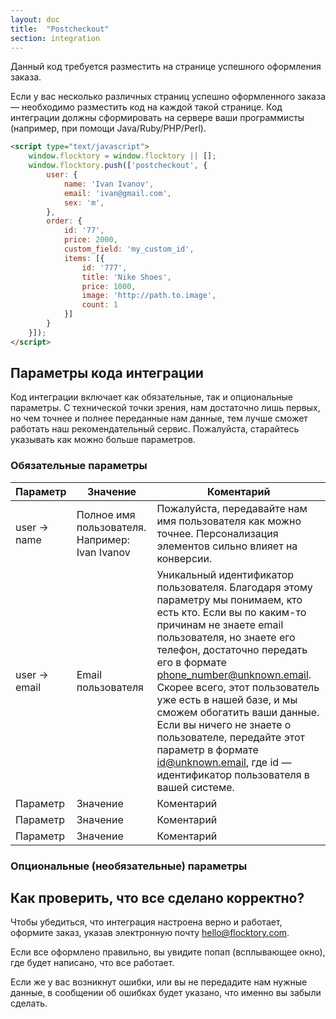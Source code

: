 ```yaml
---
layout: doc
title:  "Postcheckout"
section: integration
---
```


Данный код требуется разместить на странице успешного оформления заказа.

Если у вас несколько различных страниц успешно оформленного заказа — необходимо разместить код на каждой такой странице. Код интеграции должны сформировать на сервере ваши программисты (например, при помощи Java/Ruby/PHP/Perl).

```html
<script type="text/javascript">
    window.flocktory = window.flocktory || [];
    window.flocktory.push(['postcheckout', {
        user: {
            name: 'Ivan Ivanov',
            email: 'ivan@gmail.com',
            sex: 'm',
        },
        order: {
            id: '77',
            price: 2000,
            custom_field: 'my_custom_id',
            items: [{
                id: '777',
                title: 'Nike Shoes',
                price: 1000,
                image: 'http://path.to.image',
                count: 1
            }]
        }
    }]);
</script>
```

## Параметры кода интеграции
Код интеграции включает как обязательные, так и опциональные параметры. С технической точки зрения, нам достаточно лишь первых, но чем точнее и полнее переданные нам данные, тем лучше сможет работать наш рекомендательный сервис. Пожалуйста, старайтесь указывать как можно больше параметров.

### Обязательные параметры

Параметр | Значение | Коментарий
---------|----------|-------------
user → name | Полное имя пользователя. Например: Ivan Ivanov | Пожалуйста, передавайте нам имя пользователя как можно точнее. Персонализация элементов сильно влияет на конверсии.
user → email | Email пользователя | Уникальный идентификатор пользователя. Благодаря этому параметру мы понимаем, кто есть кто. Если вы по каким-то причинам не знаете email пользователя, но знаете его телефон, достаточно передать его в формате phone_number@unknown.email. Скорее всего, этот пользователь уже есть в нашей базе, и мы сможем обогатить ваши данные. Если вы ничего не знаете о пользователе, передайте этот параметр в формате id@unknown.email, где id — идентификатор пользователя в вашей системе.
Параметр | Значение | Коментарий
Параметр | Значение | Коментарий
Параметр | Значение | Коментарий

### Опциональные (необязательные) параметры


## Как проверить, что все сделано корректно?
Чтобы убедиться, что интеграция настроена верно и работает, оформите заказ, указав электронную почту hello@flocktory.com.

Если все оформлено правильно, вы увидите попап (всплывающее окно), где будет написано, что все работает.

Если же у вас возникнут ошибки, или вы не передадите нам нужные данные, в сообщении об ошибках будет указано, что именно вы забыли сделать.
